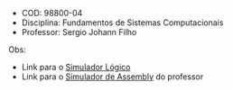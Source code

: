 -   COD: 98800-04
-   Disciplina: Fundamentos de Sistemas Computacionais
-   Professor: Sergio Johann Filho

Obs:

-   Link para o [Simulador Lógico](https://sourceforge.net/projects/circuit/files/2.7.x/2.7.1/)
-   Link para o [Simulador de Assembly](https://github.com/sjohann81/viking) do professor
